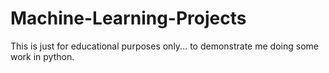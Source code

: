 # Machine-Learning-Projects

This is just for educational purposes only... to demonstrate me doing some work in python.
